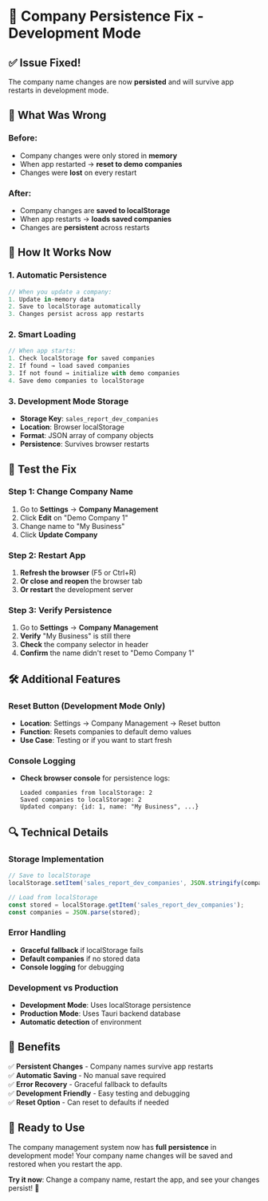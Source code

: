 # 🏢 Company Persistence Fix - Development Mode

## ✅ **Issue Fixed!**

The company name changes are now **persisted** and will survive app restarts in development mode.

## 🔧 **What Was Wrong**

### **Before:**
- Company changes were only stored in **memory**
- When app restarted → **reset to demo companies**
- Changes were **lost** on every restart

### **After:**
- Company changes are **saved to localStorage**
- When app restarts → **loads saved companies**
- Changes are **persistent** across restarts

## 🎯 **How It Works Now**

### **1. Automatic Persistence**
```typescript
// When you update a company:
1. Update in-memory data
2. Save to localStorage automatically
3. Changes persist across app restarts
```

### **2. Smart Loading**
```typescript
// When app starts:
1. Check localStorage for saved companies
2. If found → load saved companies
3. If not found → initialize with demo companies
4. Save demo companies to localStorage
```

### **3. Development Mode Storage**
- **Storage Key**: `sales_report_dev_companies`
- **Location**: Browser localStorage
- **Format**: JSON array of company objects
- **Persistence**: Survives browser restarts

## 🚀 **Test the Fix**

### **Step 1: Change Company Name**
1. Go to **Settings** → **Company Management**
2. Click **Edit** on "Demo Company 1"
3. Change name to "My Business"
4. Click **Update Company**

### **Step 2: Restart App**
1. **Refresh the browser** (F5 or Ctrl+R)
2. **Or close and reopen** the browser tab
3. **Or restart** the development server

### **Step 3: Verify Persistence**
1. Go to **Settings** → **Company Management**
2. **Verify** "My Business" is still there
3. **Check** the company selector in header
4. **Confirm** the name didn't reset to "Demo Company 1"

## 🛠️ **Additional Features**

### **Reset Button (Development Mode Only)**
- **Location**: Settings → Company Management → Reset button
- **Function**: Resets companies to default demo values
- **Use Case**: Testing or if you want to start fresh

### **Console Logging**
- **Check browser console** for persistence logs:
  ```
  Loaded companies from localStorage: 2
  Saved companies to localStorage: 2
  Updated company: {id: 1, name: "My Business", ...}
  ```

## 🔍 **Technical Details**

### **Storage Implementation**
```typescript
// Save to localStorage
localStorage.setItem('sales_report_dev_companies', JSON.stringify(companies));

// Load from localStorage
const stored = localStorage.getItem('sales_report_dev_companies');
const companies = JSON.parse(stored);
```

### **Error Handling**
- **Graceful fallback** if localStorage fails
- **Default companies** if no stored data
- **Console logging** for debugging

### **Development vs Production**
- **Development Mode**: Uses localStorage persistence
- **Production Mode**: Uses Tauri backend database
- **Automatic detection** of environment

## 🎯 **Benefits**

✅ **Persistent Changes** - Company names survive app restarts  
✅ **Automatic Saving** - No manual save required  
✅ **Error Recovery** - Graceful fallback to defaults  
✅ **Development Friendly** - Easy testing and debugging  
✅ **Reset Option** - Can reset to defaults if needed  

## 🚀 **Ready to Use**

The company management system now has **full persistence** in development mode! Your company name changes will be saved and restored when you restart the app.

**Try it now**: Change a company name, restart the app, and see your changes persist! 🎉
